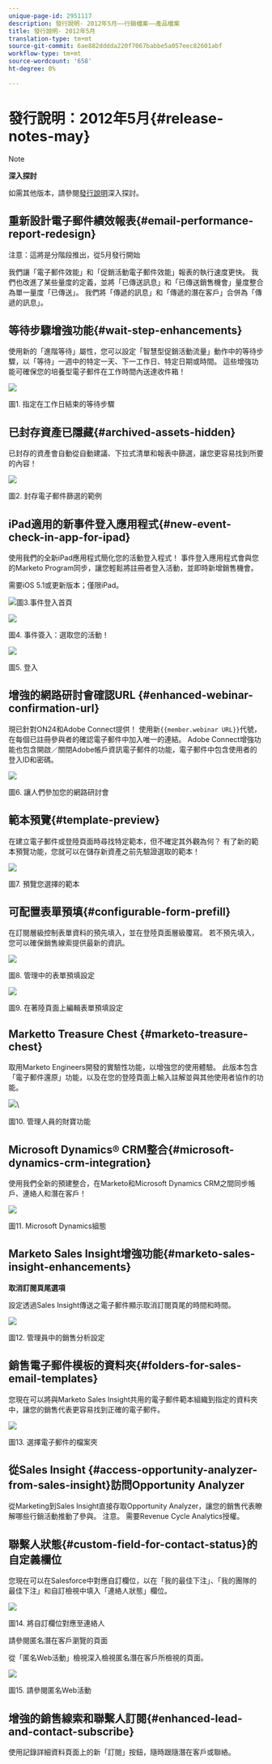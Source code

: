 ```yaml
---
unique-page-id: 2951117
description: 發行說明- 2012年5月——行銷檔案——產品檔案
title: 發行說明- 2012年5月
translation-type: tm+mt
source-git-commit: 6ae882dddda220f7067babbe5a057eec82601abf
workflow-type: tm+mt
source-wordcount: '658'
ht-degree: 0%

---
```



# 發行說明：2012年5月{#release-notes-may}

>[!NOTE]
>
>**深入探討**
>
>如需其他版本，請參閱[發行說明](https://docs.marketo.com/display/docs/release+notes)深入探討。

## 重新設計電子郵件績效報表{#email-performance-report-redesign}

注意：這將是分階段推出，從5月發行開始

我們讓「電子郵件效能」和「促銷活動電子郵件效能」報表的執行速度更快。 我們也改進了某些量度的定義，並將「已傳送訊息」和「已傳送銷售機會」量度整合為單一量度「已傳送」。 我們將「傳遞的訊息」和「傳遞的潛在客戶」合併為「傳遞的訊息」。

## 等待步驟增強功能{#wait-step-enhancements}

使用新的「進階等待」屬性，您可以設定「智慧型促銷活動流量」動作中的等待步驟，以「等待」一週中的特定一天、下一工作日、特定日期或時間。 這些增強功能可確保您的培養型電子郵件在工作時間內送達收件箱！

![](assets/image2014-9-23-10-3a14-3a13.png)

圖1. 指定在工作日結束的等待步驟

## 已封存資產已隱藏{#archived-assets-hidden}

已封存的資產會自動從自動建議、下拉式清單和報表中篩選，讓您更容易找到所要的內容！

![](assets/image2014-9-23-10-3a14-3a28.png)

圖2. 封存電子郵件篩選的範例

## iPad適用的新事件登入應用程式{#new-event-check-in-app-for-ipad}

使用我們的全新iPad應用程式簡化您的活動登入程式！ 事件登入應用程式會與您的Marketo Program同步，讓您輕鬆將註冊者登入活動，並即時新增銷售機會。

需要iOS 5.1或更新版本；僅限iPad。

![](assets/image2014-9-23-10-3a14-3a46.png)圖3.事件登入首頁

![](assets/image2014-9-23-10-3a15-3a6.png)

圖4. 事件簽入：選取您的活動！

![](assets/image2014-9-23-10-3a15-3a27.png)

圖5. 登入

## 增強的網路研討會確認URL {#enhanced-webinar-confirmation-url}

現已針對ON24和Adobe Connect提供！ 使用新`{{member.webinar URL}}`代號，在每個已註冊參與者的確認電子郵件中加入唯一的連結。 Adobe Connect增強功能也包含開啟／關閉Adobe帳戶資訊電子郵件的功能，電子郵件中包含使用者的登入ID和密碼。

![](assets/image2014-9-23-10-3a15-3a44.png)

圖6. 讓人們參加您的網路研討會

## 範本預覽{#template-preview}

在建立電子郵件或登陸頁面時尋找特定範本，但不確定其外觀為何？ 有了新的範本預覽功能，您就可以在儲存新資產之前先驗證選取的範本！

![](assets/image2014-9-23-10-3a16-3a4.png)

圖7. 預覽您選擇的範本

## 可配置表單預填{#configurable-form-prefill}

在訂閱層級控制表單資料的預先填入，並在登陸頁面層級覆寫。 若不預先填入，您可以確保銷售線索提供最新的資訊。

![](assets/image2014-9-23-10-3a16-3a22.png)

圖8. 管理中的表單預填設定

![](assets/image2014-9-23-10-3a16-3a34.png)

圖9. 在著陸頁面上編輯表單預填設定

## Marketto Treasure Chest {#marketo-treasure-chest}

取用Marketo Engineers開發的實驗性功能，以增強您的使用體驗。 此版本包含「電子郵件還原」功能，以及在您的登陸頁面上輸入註解並與其他使用者協作的功能。

![](assets/image2014-9-23-10-3a16-3a51.png)\

圖10. 管理人員的財寶功能

## Microsoft Dynamics® CRM整合{#microsoft-dynamics-crm-integration}

使用我們全新的預建整合，在Marketo和Microsoft Dynamics CRM之間同步帳戶、連絡人和潛在客戶！

![](assets/image2014-9-23-10-3a17-3a6.png)

圖11. Microsoft Dynamics組態

## Marketo Sales Insight增強功能{#marketo-sales-insight-enhancements}

**取消訂閱頁尾選項**

設定透過Sales Insight傳送之電子郵件顯示取消訂閱頁尾的時間和時間。

![](assets/image2014-9-23-10-3a17-3a20.png)

圖12. 管理員中的銷售分析設定

## 銷售電子郵件模板的資料夾{#folders-for-sales-email-templates}

您現在可以將與Marketo Sales Insight共用的電子郵件範本組織到指定的資料夾中，讓您的銷售代表更容易找到正確的電子郵件。

![](assets/image2014-9-23-10-3a17-3a35.png)

圖13. 選擇電子郵件的檔案夾

## 從Sales Insight {#access-opportunity-analyzer-from-sales-insight}訪問Opportunity Analyzer

從Marketing到Sales Insight直接存取Opportunity Analyzer，讓您的銷售代表瞭解哪些行銷活動推動了參與。 注意。 需要Revenue Cycle Analytics授權。

## 聯繫人狀態{#custom-field-for-contact-status}的自定義欄位

您現在可以在Salesforce中對應自訂欄位，以在「我的最佳下注」、「我的團隊的最佳下注」和自訂檢視中填入「連絡人狀態」欄位。

![](assets/image2014-9-23-10-3a17-3a47.png)

圖14. 將自訂欄位對應至連絡人

請參閱匿名潛在客戶瀏覽的頁面

從「匿名Web活動」檢視深入檢視匿名潛在客戶所檢視的頁面。

![](assets/image2014-9-23-10-3a17-3a59.png)

圖15. 請參閱匿名Web活動

## 增強的銷售線索和聯繫人訂閱{#enhanced-lead-and-contact-subscribe}

使用記錄詳細資料頁面上的新「訂閱」按鈕，隨時跟隨潛在客戶或聯絡。

